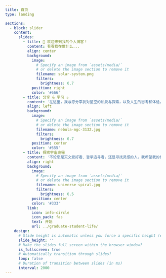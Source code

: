 ```yaml
---
title: 首页
type: landing

sections:
  - block: slider
    content:
      slides:
        - title: 👋 欢迎来到我的个人博客！
          content: 看看我在做什么...
          align: center
          background:
            image:
              # Specify an image from `assets/media/`
              # or delete the image section to remove it
              filename: solar-system.png
              filters:
                brightness: 0.7
            position: right
            color: '#666'
        - title: 分享 & 学习 ☕️
          content: '在这里，我与您分享我对星空的热爱与探索，以及人生的思考和体验。'
          align: left
          background:
            image:
              # Specify an image from `assets/media/`
              # or delete the image section to remove it
              filename: nebula-ngc-3132.jpg
              filters:
                brightness: 0.7
            position: center
            color: '#555'
        - title: 探索宇宙奥秘
          content: '不论您是天文爱好者、哲学追寻者，还是寻找灵感的人，我希望我的博客能为您带来启发和共鸣。 🌟'
          align: right
          background:
            image:
              # Specify an image from `assets/media/`
              # or delete the image section to remove it
              filename: universe-spiral.jpg
              filters:
                brightness: 0.5
            position: center
            color: '#333'
          link:
            icon: info-circle
            icon_pack: fas
            text: 开始
            url: ../graduate-student-life/
    design:
      # Slide height is automatic unless you force a specific height (e.g. '400px')
      slide_height: ''
      # Make the slides full screen within the browser window?
      is_fullscreen: true
      # Automatically transition through slides?
      loop: false
      # Duration of transition between slides (in ms)
      interval: 2000
---
```

